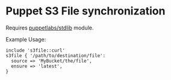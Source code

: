 # Puppet S3 File synchronization

Requires [puppetlabs/stdlib](https://github.com/puppetlabs/puppetlabs-stdlib) module.

Example Usage:

    include 's3file::curl'
    s3file { '/path/to/destination/file':
      source => 'MyBucket/the/file',
      ensure => 'latest',
    }
